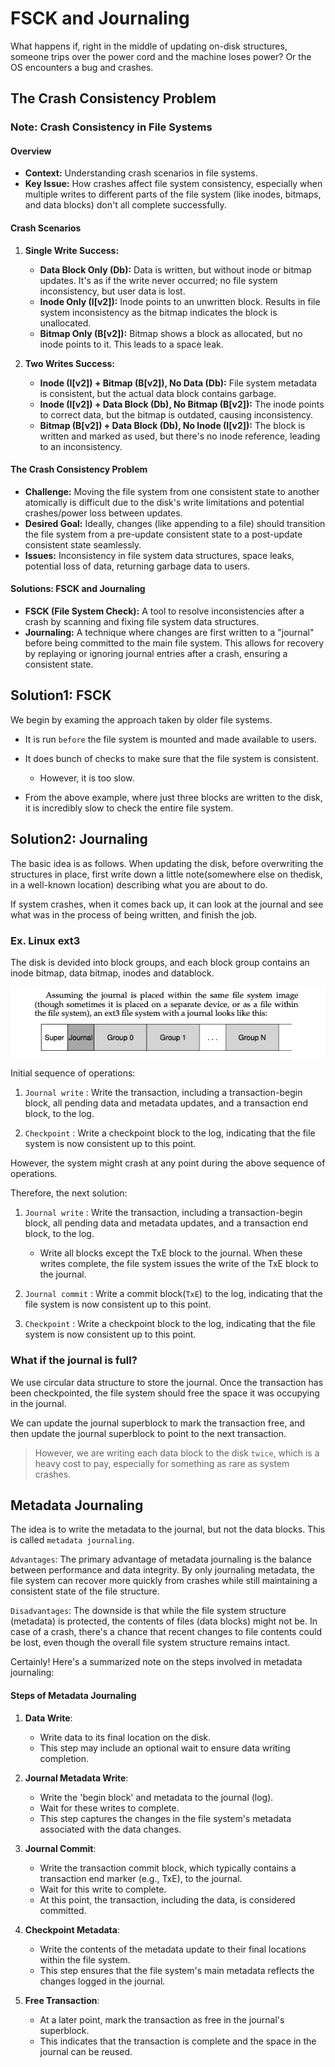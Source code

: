 # FSCK and Journaling

What happens if, right in the middle of updating on-disk structures, someone trips over the power cord and the machine loses power? Or the OS encounters a bug and crashes. 

## The Crash Consistency Problem

### Note: Crash Consistency in File Systems

#### Overview

- **Context:** Understanding crash scenarios in file systems.
- **Key Issue:** How crashes affect file system consistency, especially when multiple writes to different parts of the file system (like inodes, bitmaps, and data blocks) don't all complete successfully.

#### Crash Scenarios

1. **Single Write Success:**
   - **Data Block Only (Db):** Data is written, but without inode or bitmap updates. It's as if the write never occurred; no file system inconsistency, but user data is lost.
   - **Inode Only (I[v2]):** Inode points to an unwritten block. Results in file system inconsistency as the bitmap indicates the block is unallocated.
   - **Bitmap Only (B[v2]):** Bitmap shows a block as allocated, but no inode points to it. This leads to a space leak.

2. **Two Writes Success:**
   - **Inode (I[v2]) + Bitmap (B[v2]), No Data (Db):** File system metadata is consistent, but the actual data block contains garbage.
   - **Inode (I[v2]) + Data Block (Db), No Bitmap (B[v2]):** The inode points to correct data, but the bitmap is outdated, causing inconsistency.
   - **Bitmap (B[v2]) + Data Block (Db), No Inode (I[v2]):** The block is written and marked as used, but there's no inode reference, leading to an inconsistency.

#### The Crash Consistency Problem

- **Challenge:** Moving the file system from one consistent state to another atomically is difficult due to the disk's write limitations and potential crashes/power loss between updates.
- **Desired Goal:** Ideally, changes (like appending to a file) should transition the file system from a pre-update consistent state to a post-update consistent state seamlessly.
- **Issues:** Inconsistency in file system data structures, space leaks, potential loss of data, returning garbage data to users.

#### Solutions: FSCK and Journaling

- **FSCK (File System Check):** A tool to resolve inconsistencies after a crash by scanning and fixing file system data structures.
- **Journaling:** A technique where changes are first written to a "journal" before being committed to the main file system. This allows for recovery by replaying or ignoring journal entries after a crash, ensuring a consistent state.


## Solution1: FSCK 

We begin by examing the approach taken by older file systems.

- It is run `before` the file system is mounted and made available to users.

- It does bunch of checks to make sure that the file system is consistent.
    - However, it is too slow.

- From the above example, where just three blocks are written to the disk, it is incredibly slow to check the entire file system.

## Solution2: Journaling

The basic idea is as follows. When updating the disk, before overwriting the structures in place, first write down a little note(somewhere else on thedisk, in a well-known location) describing what you are about to do.

If system crashes, when it comes back up, it can look at the journal and see what was in the process of being written, and finish the job.

### Ex. Linux ext3

The disk is devided into block groups, and each block group contains an inode bitmap, data bitmap, inodes and datablock.

<p align = "center">
<img src = "../images/journal.png" style = "width:500; border:0">
</p>

Initial sequence of operations:

1. `Journal write` : Write the transaction, including a transaction-begin block, all pending data and metadata updates, and a transaction end block, to the log.

2. `Checkpoint` : Write a checkpoint block to the log, indicating that the file system is now consistent up to this point.

However, the system might crash at any point during the above sequence of operations.

Therefore, the next solution: 

1. `Journal write` : Write the transaction, including a transaction-begin block, all pending data and metadata updates, and a transaction end block, to the log.
    - Write all blocks except the TxE block to the journal. When these writes complete, the file system issues the write of the TxE block to the journal.

2. `Journal commit` : Write a commit block(`TxE`) to the log, indicating that the file system is now consistent up to this point.

3. `Checkpoint` : Write a checkpoint block to the log, indicating that the file system is now consistent up to this point.
    

### What if the journal is full?

We use circular data structure to store the journal. Once the transaction has been checkpointed, the file system should free the space it was occupying in the journal.

We can update the journal superblock to mark the transaction free, and then update the journal superblock to point to the next transaction.

> However, we are writing each data block to the disk `twice`, which is a heavy cost to pay, especially for something as rare as system crashes.

## Metadata Journaling

The idea is to write the metadata to the journal, but not the data blocks. This is called `metadata journaling`.

`Advantages`: The primary advantage of metadata journaling is the balance between performance and data integrity. By only journaling metadata, the file system can recover more quickly from crashes while still maintaining a consistent state of the file structure.

`Disadvantages`: The downside is that while the file system structure (metadata) is protected, the contents of files (data blocks) might not be. In case of a crash, there's a chance that recent changes to file contents could be lost, even though the overall file system structure remains intact.

Certainly! Here's a summarized note on the steps involved in metadata journaling:

#### Steps of Metadata Journaling

1. **Data Write**:
   - Write data to its final location on the disk.
   - This step may include an optional wait to ensure data writing completion.

2. **Journal Metadata Write**:
   - Write the 'begin block' and metadata to the journal (log).
   - Wait for these writes to complete.
   - This step captures the changes in the file system's metadata associated with the data changes.

3. **Journal Commit**:
   - Write the transaction commit block, which typically contains a transaction end marker (e.g., TxE), to the journal.
   - Wait for this write to complete.
   - At this point, the transaction, including the data, is considered committed.

4. **Checkpoint Metadata**:
   - Write the contents of the metadata update to their final locations within the file system.
   - This step ensures that the file system's main metadata reflects the changes logged in the journal.

5. **Free Transaction**:
   - At a later point, mark the transaction as free in the journal's superblock.
   - This indicates that the transaction is complete and the space in the journal can be reused.
